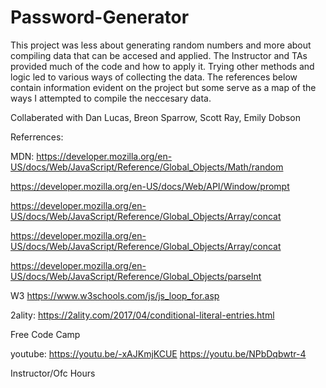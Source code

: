 # Password-Generator
This project was less about generating random numbers and more about compiling data that can be accesed and applied. The Instructor and TAs provided much of the code and how to apply it. Trying other methods and logic led to various ways of collecting the data. The references below contain information evident on the project but some serve as a map of the ways I attempted to compile the neccesary data. 

Collaberated with Dan Lucas, Breon Sparrow, Scott Ray, Emily Dobson

Referrences:

MDN:
https://developer.mozilla.org/en-US/docs/Web/JavaScript/Reference/Global_Objects/Math/random

https://developer.mozilla.org/en-US/docs/Web/API/Window/prompt

https://developer.mozilla.org/en-US/docs/Web/JavaScript/Reference/Global_Objects/Array/concat

https://developer.mozilla.org/en-US/docs/Web/JavaScript/Reference/Global_Objects/Array/concat

https://developer.mozilla.org/en-US/docs/Web/JavaScript/Reference/Global_Objects/parseInt

W3
https://www.w3schools.com/js/js_loop_for.asp

2ality:
https://2ality.com/2017/04/conditional-literal-entries.html

Free Code Camp

youtube: 
https://youtu.be/-xAJKmjKCUE
https://youtu.be/NPbDqbwtr-4

Instructor/Ofc Hours
